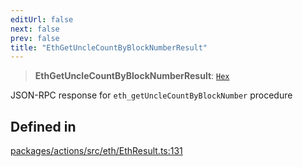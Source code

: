 ```yaml
---
editUrl: false
next: false
prev: false
title: "EthGetUncleCountByBlockNumberResult"
---
```


> **EthGetUncleCountByBlockNumberResult**: [`Hex`](/reference/tevm/actions/type-aliases/hex/)

JSON-RPC response for `eth_getUncleCountByBlockNumber` procedure

## Defined in

[packages/actions/src/eth/EthResult.ts:131](https://github.com/evmts/tevm-monorepo/blob/main/packages/actions/src/eth/EthResult.ts#L131)

